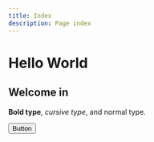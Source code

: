 ```yaml
---
title: Index
description: Page index
---
```


<Card>

# Hello World

## Welcome in

**Bold type**, _cursive type_, and normal type.

<button class="button button--primary">Button</button>

</Card>
